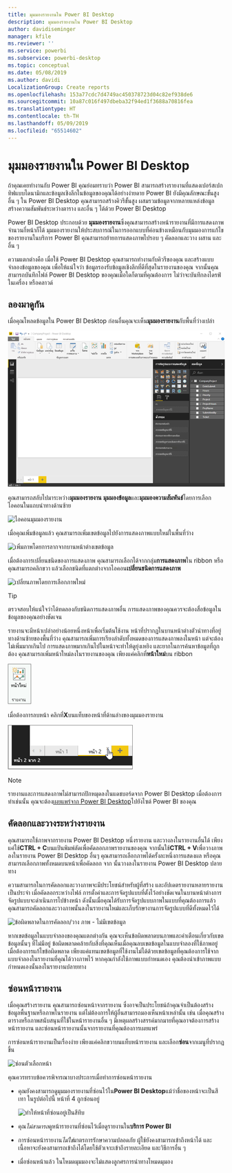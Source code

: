 ```yaml
---
title: มุมมองรายงานใน Power BI Desktop
description: มุมมองรายงานใน Power BI Desktop
author: davidiseminger
manager: kfile
ms.reviewer: ''
ms.service: powerbi
ms.subservice: powerbi-desktop
ms.topic: conceptual
ms.date: 05/08/2019
ms.author: davidi
LocalizationGroup: Create reports
ms.openlocfilehash: 153a77cdc7d4749ac450378723d04c82ef938de6
ms.sourcegitcommit: 10a87c016f497dbeba32f94ed1f3688a70816fea
ms.translationtype: HT
ms.contentlocale: th-TH
ms.lasthandoff: 05/09/2019
ms.locfileid: "65514602"
---
```

# <a name="report-view-in-power-bi-desktop"></a>มุมมองรายงานใน Power BI Desktop
ถ้าคุณเคยทำงานกับ Power BI คุณย่อมทราบว่า Power BI สามารถสร้างรายงานที่แสดงเปอร์สเปกทิฟแบบไดนามิกและข้อมูลเชิงลึกในข้อมูลของคุณได้อย่างง่ายดาย Power BI ยังมีคุณลักษณะขั้นสูงอื่น ๆ ใน Power BI Desktop คุณสามารถสร้างคิวรีขั้นสูง ผสมรวมข้อมูลจากหลายแหล่งข้อมูล สร้างความสัมพันธ์ระหว่างตาราง และอื่น ๆ ได้ด้วย Power BI Desktop

Power BI Desktop ประกอบด้วย **มุมมองรายงาน**ซึ่งคุณสามารถสร้างหน้ารายงานที่มีการแสดงภาพจำนวนกี่หน้าก็ได้ มุมมองรายงานให้ประสบการณ์ในการออกแบบที่ค่อนข้างเหมือนกับมุมมองการแก้ไขของรายงานในบริการ Power BI คุณสามารถย้ายการแสดงภาพไปรอบ ๆ คัดลอกและวาง ผสาน และอื่น ๆ

ความแตกต่างคือ เมื่อใช้ Power BI Desktop คุณสามารถทำงานกับคิวรีของคุณ และสร้างแบบจำลองข้อมูลของคุณ เพื่อให้แน่ใจว่า ข้อมูลรองรับข้อมูลเชิงลึกที่ดีที่สุดในรายงานของคุณ จากนั้นคุณสามารถบันทึกไฟล์ Power BI Desktop ของคุณเมื่อใดก็ตามที่คุณต้องการ ไม่ว่าจะบันทึกลงไดรฟ์ในเครื่อง หรือคลาวด์

## <a name="lets-take-a-look"></a>ลองมาดูกัน
เมื่อคุณโหลดข้อมูลใน Power BI Desktop ก่อนอื่นคุณจะเห็น**มุมมองรายงาน**กับพื้นที่ว่างเปล่า

![Power BI Desktop](media/desktop-report-view/pbi_reportviewinpbidesigner_reportview.png)

คุณสามารถสลับไปมาระหว่าง**มุมมองรายงาน** **มุมมองข้อมูล**และ**มุมมองความสัมพันธ์**โดยการเลือกไอคอนในแถบนำทางด้านซ้าย

![ไอคอนมุมมองรายงาน](media/desktop-report-view/pbi_reportviewinpbidesigner_changeview.png)

เมื่อคุณเพิ่มข้อมูลแล้ว คุณสามารถเพิ่มเขตข้อมูลไปยังการแสดงภาพแบบใหม่ในพื้นที่ว่าง

![เพิ่มภาพโดยการลากจากบานหน้าต่างเขตข้อมูล](media/desktop-report-view/pbid_reportview_addvis.gif)

เมื่อต้องการเปลี่ยนชนิดของการแสดงภาพ คุณสามารถเลือกได้จากกลุ่ม**การแสดงภาพ**ใน ribbon หรือคุณสามารถคลิกขวา แล้วเลือกชนิดที่แตกต่างจากไอคอน**เปลี่ยนชนิดการแสดงภาพ**

![เปลี่ยนภาพโดยการเลือกภาพใหม่](media/desktop-report-view/pbid_reportview_changevis.gif)

> [!TIP]
> ตรวจสอบให้แน่ใจว่าได้ทดลองกับชนิดการแสดงภาพอื่น การแสดงภาพของคุณควรจะต้องสื่อข้อมูลในข้อมูลของคุณอย่างชัดเจน

รายงานจะมีหน้าเปล่าอย่างน้อยหนึ่งหน้าเพื่อเริ่มต้นใช้งาน หน้าที่ปรากฏในบานหน้าต่างตัวนำทางที่อยู่ทางด้านซ้ายของพื้นที่ว่าง คุณสามารถเพิ่มการเรียงลำดับทั้งหมดของการแสดงภาพลงในหน้า แต่จะต้องไม่เพิ่มมากเกินไป การแสดงภาพมากเกินไปในหน้าจะทำให้ดูยุ่งเหยิง และยากในการค้นหาข้อมูลที่ถูกต้อง คุณสามารถเพิ่มหน้าใหม่ลงในรายงานของคุณ เพียงแค่คลิกที่**หน้าใหม่**บน ribbon

![ไอคอนหน้าใหม่](media/desktop-report-view/pbidesignerreportviewnewpage.png)

เมื่อต้องการลบหน้า คลิกที่**X**บนแท็บของหน้าที่ด้านล่างของมุมมองรายงาน

![เพิ่มหน้าในรายงาน](media/desktop-report-view/pbi_reportviewinpbidesigner_deletepage.png)

> [!NOTE]
> รายงานและการแสดงภาพไม่สามารถปักหมุดลงในแดชบอร์ดจาก Power BI Desktop เมื่อต้องการทำเช่นนั้น คุณจะต้อง[เผยแพร่จาก Power BI Desktop](desktop-upload-desktop-files.md)ไปยังไซต์ Power BI ของคุณ

## <a name="copy-and-paste-between-reports"></a>คัดลอกและวางระหว่างรายงาน

คุณสามารถใช้ภาพจากรายงาน Power BI Desktop หนึ่งรายงาน และวางลงในรายงานอื่นได้ เพียงแค่ใช้**CTRL + C**บนแป้นพิมพ์ลัดเพื่อคัดลอกภาพรายงานของคุณ จากนั้นใช้**CTRL + V**เพื่อวางภาพลงในรายงาน Power BI Desktop อื่นๆ คุณสามารถเลือกภาพได้ครั้งละหนึ่งการแสดงผล หรือคุณสามารถเลือกภาพทั้งหมดบนหน้าเพื่อคัดลอก จาก นั้นวางลงในรายงาน Power BI Desktop ปลายทาง 

ความสามารถในการคัดลอกและวางภาพจะมีประโยชน์สำหรับผู้ที่สร้าง และอัปเดตรายงานหลายรายงานเป็นประจำ เมื่อคัดลอกระหว่างไฟล์ การตั้งค่าและการจัดรูปแบบที่ตั้งไว้อย่างชัดเจนในบานหน้าต่างการจัดรูปแบบจะดำเนินการไปข้างหน้า ดังนั้นเมื่อคุณได้รับการจัดรูปแบบภาพในแบบที่คุณต้องการแล้ว คุณสามารถคัดลอกและวางภาพนั้นลงในรายงานใหม่และเก็บรักษางานการจัดรูปแบบที่ดีทั้งหมดไว้ได้

![ข้อผิดพลาดในการคัดลอก/วาง ภาพ - ไม่มีเขตข้อมูล](media/desktop-report-view/report-view_05.png)

หากเขตข้อมูลในแบบจำลองของคุณแตกต่างกัน คุณจะเห็นข้อผิดพลาดบนภาพและคำเตือนเกี่ยวกับเขตข้อมูลนั้นๆ ที่ไม่มีอยู่ ข้อผิดพลาดคล้ายกับสิ่งที่คุณเห็นเมื่อคุณลบเขตข้อมูลในแบบจำลองที่ใช้ภาพอยู่ เมื่อต้องการแก้ไขข้อผิดพลาด เพียงแค่แทนเขตข้อมูลที่ใช้งานไม่ได้ด้วยเขตข้อมูลที่คุณต้องการใช้จากแบบจำลองในรายงานที่คุณได้วางภาพไว้ หากคุณกำลังใช้ภาพแบบกำหนดเอง คุณต้องนำเข้าภาพแบบกำหนดเองนั้นลงในรายงานปลายทาง




## <a name="hide-report-pages"></a>ซ่อนหน้ารายงาน

เมื่อคุณสร้างรายงาน คุณสามารถซ่อนหน้าจากรายงาน ซึ่งอาจเป็นประโยชน์ถ้าคุณจำเป็นต้องสร้างข้อมูลพื้นฐานหรือภาพในรายงาน แต่ไม่ต้องการให้ผู้อื่นสามารถมองเห็นหน้าเหล่านั้น เช่น เมื่อคุณสร้างตารางหรือภาพสนับสนุนที่ใช้ในหน้ารายงานอื่น ๆ มีเหตุผลสร้างสรรค์มากมายที่คุณอาจต้องการสร้างหน้ารายงาน และซ่อนหน้ารายงานนั้นจากรายงานที่คุณต้องการเผยแพร่ 

การซ่อนหน้ารายงานเป็นเรื่องง่าย เพียงแค่คลิกขวาบนแท็บหน้ารายงาน และเลือก**ซ่อน**จากเมนูที่ปรากฏขึ้น

![ซ่อนตัวเลือกหน้า](media/desktop-report-view/report-view_05.png)

คุณควรทราบข้อควรพิจารณาบางประการเมื่อทำการซ่อนหน้ารายงาน

* คุณยังคงสามารถดูมุมมองรายงานที่ซ่อนไว้ใน**Power BI Desktop**แม้ว่าชื่อของหน้าจะเป็นสีเทา ในรูปต่อไปนี้ หน้าที่ 4 ถูกซ่อนอยู่

    ![ทำให้หน้าที่ซ่อนอยู่เป็นสีทึบ](media/desktop-report-view/report-view_06.png)

* คุณ*ไม่สามารถ*ดูหน้ารายงานที่ซ่อนไว้เมื่อดูรายงานใน**บริการ Power BI**

* การซ่อนหน้ารายงาน*ไม่ใช่*มาตรการรักษาความปลอดภัย ผู้ใช้ยังคงสามารถเข้าถึงหน้าได้ และเนื้อหาจะยังคงสามารถเข้าถึงได้โดยใช้ตัวเจาะเข้าถึงรายละเอียด และวิธีการอื่น ๆ

* เมื่อซ่อนหน้าแล้ว ในโหมดมุมมองจะไม่แสดงลูกศรการนำทางโหมดมุมอง

